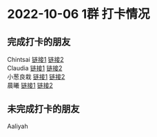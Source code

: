 # 2022-10-06 1群 打卡情况
## 完成打卡的朋友
Chintsai [链接1](http://mmbiz.qpic.cn/mmbiz_jpg/fKBOEML39zoeiamI92uJ13hE1Gzp8535N1AEf6hrYCLGWFSsI9JibDOrwuaklqdlxQm1B2WRWia2XOIXXPIatZ9EA/0) [链接2](http://mmbiz.qpic.cn/mmbiz_jpg/fKBOEML39zoeiamI92uJ13hE1Gzp8535NNVicp0ficRJ57xZAd2Aicic95bIceRibRJzyicBiaQTYx3HIbMkRtn9cZmkTw/0) <br>Claudia [链接1](http://mmbiz.qpic.cn/mmbiz_jpg/EqM704vBbWAsicxXDSTnMdYNYYCk7pSiaF2LOicQMWnWTLhFCs3VpmntMk7vv1LfEPsaP887LN0QwM1GbsFsoZzzw/0) [链接2](http://mmbiz.qpic.cn/mmbiz_jpg/EqM704vBbWAsicxXDSTnMdYNYYCk7pSiaFGKHFKcKzSicFEiasNt7P2kUm7icMjdo7HCfUZJfr9haDLnAtwlry5q4Gg/0) <br>小葱良栽 [链接1](http://mmbiz.qpic.cn/mmbiz_jpg/rlzCzCGMBErhoI0nsBcmtvm439DXVd3ugyv4Aiagb2VicztFmEwVJajCmqLCZrAbseuDqt4knRmtkoMqBicfb7QRg/0) [链接2](http://mmbiz.qpic.cn/mmbiz_jpg/rlzCzCGMBErhoI0nsBcmtvm439DXVd3uvp5Lt1h391VJFs292shLqjuP5ZAwXEUlWRjVpujxDp7HWKUgp45GDg/0) <br>晨曦 [链接1](http://mmbiz.qpic.cn/mmbiz_jpg/4rYayDxu0jVhlUUictVQI6FG1CcZj11ad6RYsCNl73vr3xM0mOgibZdklicBW4rAq0vhK0OMRCibcWEDa9ZicSIlKwg/0) [链接2](http://mmbiz.qpic.cn/mmbiz_jpg/4rYayDxu0jVhlUUictVQI6FG1CcZj11adySdibOHSfF1g5lTJxSsdE4thwHdQI9Xp0c4sHe443bokqaFBAicrbOaw/0) <br>
## 未完成打卡的朋友
Aaliyah

